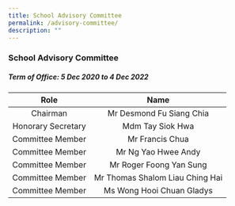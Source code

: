 ```yaml
---
title: School Advisory Committee
permalink: /advisory-committee/
description: ""
---
```

### School Advisory Committee

##### Term of Office: 5 Dec 2020 to 4 Dec 2022
| Role | Name |
|:---:|:---:|
| Chairman |  Mr Desmond Fu Siang Chia |
|  Honorary Secretary |  Mdm Tay Siok Hwa  |
| Committee Member |  Mr Francis Chua |
|  Committee Member |  Mr Ng Yao Hwee Andy |
| Committee Member  |  Mr Roger Foong Yan Sung |
|  Committee Member |  Mr Thomas Shalom Liau Ching Hai |
| Committee Member |  Ms Wong Hooi Chuan Gladys  |